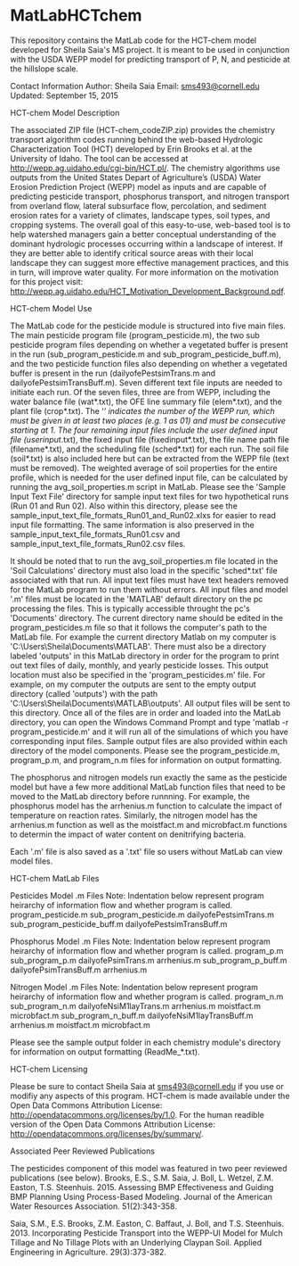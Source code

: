# MatLabHCTchem
This repository contains the MatLab code for the HCT-chem model developed for Sheila Saia's MS project.  It is meant to be used in conjunction with the USDA WEPP model for predicting transport of P, N, and pesticide at the hillslope scale.


Contact Information
Author: Sheila Saia
Email: sms493@cornell.edu
Updated: September 15, 2015


HCT-chem Model Description

The associated ZIP file (HCT-chem_codeZIP.zip) provides the chemistry transport algorithm codes running behind the web-based Hydrologic Characterization Tool (HCT) developed by Erin Brooks et al. at the University of Idaho.  The tool can be accessed at http://wepp.ag.uidaho.edu/cgi-bin/HCT.pl/.  The chemistry algorithms use outputs from the United States Depart of Agriculture’s (USDA) Water Erosion Prediction Project (WEPP) model as inputs and are capable of predicting pesticide transport, phosphorus transport, and nitrogen transport from overland flow, lateral subsurface flow, percolation, and sediment erosion rates for a variety of climates, landscape types, soil types, and cropping systems.  The overall goal of this easy-to-use, web-based tool is to help watershed managers gain a better conceptual understanding of the dominant hydrologic processes occurring within a landscape of interest.  If they are better able to identify critical source areas with their local landscape they can suggest more effective management practices, and this in turn, will improve water quality.  For more information on the motivation for this project visit: http://wepp.ag.uidaho.edu/HCT_Motivation_Development_Background.pdf.


HCT-chem Model Use

The MatLab code for the pesticide module is structured into five main files. The main pesticide program file (program_pesticide.m), the two sub pesticide program files depending on whether a vegetated buffer is present in the run (sub_program_pesticide.m and sub_program_pesticide_buff.m), and the two pesticide function files also depending on whether a vegetated buffer is present in the run (dailyofePestsimTrans.m and dailyofePestsimTransBuff.m). Seven different text file inputs are needed to initiate each run.  Of the seven files, three are from WEPP, including the water balance file (wat*.txt), the OFE line summary file (elem*.txt), and the plant file (crop*.txt). The ‘*’ indicates the number of the WEPP run, which must be given in at least two places (e.g. 1 as 01) and must be consecutive starting at 1. The four remaining input files include the user defined input file (userinput*.txt), the fixed input file (fixedinput*.txt), the file name path file (filename*.txt), and the scheduling file (sched*.txt) for each run.  The soil file (soil*.txt) is also included here but can be extracted from the WEPP file (text must be removed).  The weighted average of soil properties for the entire profile, which is needed for the user defined input file, can be calculated by running the avg_soil_properties.m script in MatLab.  Please see the 'Sample Input Text File' directory for sample input text files for two hypothetical runs (Run 01 and Run 02).  Also within this directory, please see the sample_input_text_file_formats_Run01_and_Run02.xlxs for easier to read input file formatting.  The same information is also preserved in the sample_input_text_file_formats_Run01.csv and sample_input_text_file_formats_Run02.csv files.

It should be noted that to run the avg_soil_properties.m file located in the 'Soil Calculations' directory must also load in the specific 'sched*.txt' file associated with that run.  All input text files must have text headers removed for the MatLab program to run them without errors.  All input files and model '.m' files must be located in the 'MATLAB' default directory on the pc processing the files.  This is typically accessible throught the pc's 'Documents' directory.  The current directory name should be edited in the program_pesticides.m file so that it follows the computer's path to the MatLab file.  For example the current directory Matlab on my computer is 'C:\Users\Sheila\Documents\MATLAB'.  There must also be a directory labeled 'outputs' in this MatLab directory in order for the program to print out text files of daily, monthly, and yearly pesticide losses.  This output location must also be specified in the 'program_pesticides.m' file.  For example, on my computer the outputs are sent to the empty output directory (called 'outputs') with the path 'C:\Users\Sheila\Documents\MATLAB\outputs'.  All output files will be sent to this directory.  Once all of the files are in order and loaded into the MatLab directory, you can open the Windows Command Prompt and type 'matlab -r program_pesticide.m' and it will run all of the simulations of which you have corresponding input files.  Sample output files are also provided within each directory of the model components.  Please see the program_pesticide.m, program_p.m, and program_n.m files for information on output formatting. 

The phosphorus and nitrogen models run exactly the same as the pesticide model but have a few more additional MatLab function files that need to be moved to the MatLab directory before runnning.  For example, the phosphorus model has the arrhenius.m function to calculate the impact of temperature on reaction rates.  Similarly, the nitrogen model has the arrhenius.m function as well as the moistfact.m and microbfact.m functions to determin the impact of water content on denitrifying bacteria. 

Each '.m' file is also saved as a '.txt' file so users without MatLab can view model files.


HCT-chem MatLab Files

Pesticides Model .m Files
Note: Indentation below represent program heirarchy of information flow and whether program is called.
program_pesticide.m
	sub_program_pesticide.m
		dailyofePestsimTrans.m
	sub_program_pesticide_buff.m
		dailyofePestsimTransBuff.m

Phosphorus Model .m Files
Note: Indentation below represent program heirarchy of information flow and whether program is called.
program_p.m
	sub_program_p.m
		dailyofePsimTrans.m
			arrhenius.m
	sub_program_p_buff.m
		dailyofePsimTransBuff.m
			arrhenius.m
			
Nitrogen Model .m Files
Note: Indentation below represent program heirarchy of information flow and whether program is called.
program_n.m
	sub_program_n.m
		dailyofeNsiM1layTrans.m
			arrhenius.m
			moistfact.m
			microbfact.m
	sub_program_n_buff.m
		dailyofeNsiM1layTransBuff.m
			arrhenius.m
			moistfact.m
			microbfact.m

Please see the sample output folder in each chemistry module's directory for information on output formatting (ReadMe_*.txt).


HCT-chem Licensing

Please be sure to contact Sheila Saia at sms493@cornell.edu if you use or modifiy  any aspects of this program.  HCT-chem is made available under the Open Data Commons Attribution License: http://opendatacommons.org/licenses/by/1.0.  For the human readible version of the Open Data Commons Attribution License: http://opendatacommons.org/licenses/by/summary/.


Associated Peer Reviewed Publications

The pesticides component of this model was featured in two peer reviewed publications (see below).
Brooks, E.S., S.M. Saia, J. Boll, L. Wetzel, Z.M. Easton, T.S. Steenhuis. 2015. Assessing BMP Effectiveness and Guiding BMP Planning Using Process-Based Modeling. Journal of the American Water Resources Association. 51(2):343-358.

Saia, S.M., E.S. Brooks, Z.M. Easton, C. Baffaut, J. Boll, and T.S. Steenhuis. 2013. Incorporating Pesticide Transport into the WEPP-UI Model for Mulch Tillage and No Tillage Plots with an Underlying Claypan Soil. Applied Engineering in Agriculture. 29(3):373-382.
